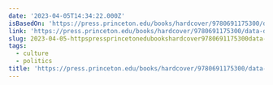 ```yaml
---
date: '2023-04-05T14:34:22.000Z'
isBasedOn: 'https://press.princeton.edu/books/hardcover/9780691175300/data-driven'
link: 'https://press.princeton.edu/books/hardcover/9780691175300/data-driven'
slug: 2023-04-05-httpspressprincetonedubookshardcover9780691175300data-driven
tags:
  - culture
  - politics
title: 'https://press.princeton.edu/books/hardcover/9780691175300/data-driven'
---
```


